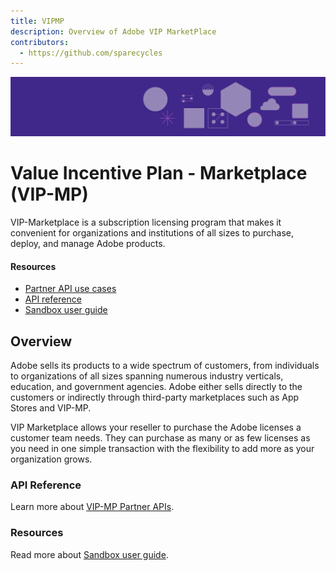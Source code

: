 ```yaml
---
title: VIPMP
description: Overview of Adobe VIP MarketPlace
contributors:
  - https://github.com/sparecycles
---
```

<Hero slots="image, heading, text" background="rgb(64, 34, 138)" hideBreadcrumbNav={false}/>

![Hero image](./image/illustration.png)

# Value Incentive Plan - Marketplace (VIP-MP)

VIP-Marketplace is a subscription licensing program that makes it convenient for organizations and institutions of all sizes to purchase, deploy, and manage Adobe products.

<Resources slots="heading, links"/>

#### Resources

* [Partner API use cases](./docs/introduction.md)
* [API reference](api/index.md)
* [Sandbox user guide](technical-assets/index.md)

## Overview

Adobe sells its products to a wide spectrum of customers, from individuals to organizations of all sizes spanning numerous industry verticals, education, and government agencies. Adobe either sells directly to the customers or indirectly through third-party marketplaces such as App Stores and VIP-MP.

VIP Marketplace allows your reseller to purchase the Adobe licenses a customer team needs. They can purchase as many or as few licenses as you need in one simple transaction with the flexibility to add more as your organization grows.

### API Reference

Learn more about [VIP-MP Partner APIs](api/).

<DiscoverBlock slots="heading, link, text"/>

### Resources

Read more about [Sandbox user guide](technical-assets/).
